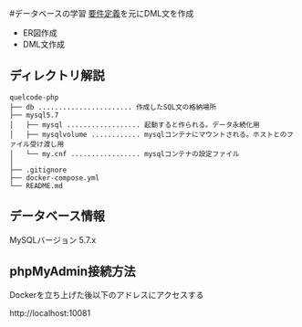 #データベースの学習
[要件定義](https://docs.google.com/document/d/1z49RCAEeJaD6HiZM_ZCKujJkhYyYjo9ZGP8SQb8aXU0/edit)を元にDML文を作成

- ER図作成
- DML文作成


## ディレクトリ解説

```
quelcode-php
├── db ....................... 作成したSQL文の格納場所
├── mysql5.7
│   ├── mysql .................. 起動すると作られる。データ永続化用
│   ├── mysqlvolume ............ mysqlコンテナにマウントされる。ホストとのファイル受け渡し用
│   └── my.cnf ................. mysqlコンテナの設定ファイル
│  
├── .gitignore
├── docker-compose.yml
└── README.md
```

## データベース情報
MySQLバージョン 5.7.x

## phpMyAdmin接続方法

Dockerを立ち上げた後以下のアドレスにアクセスする

http://localhost:10081

